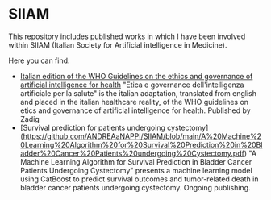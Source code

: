 # SIIAM
This repository includes published works in which I have been involved within SIIAM (Italian Society for Artificial intelligence in Medicine).

Here you can find: 
- [Italian edition of the WHO Guidelines on the ethics and governance of artificial intelligence for health](https://github.com/ANDREAaNAPPI/SIIAM/blob/main/LG-AI-IT-def_1.pdf)
  "Etica e governance dell'intelligenza artificiale per la salute" is the italian adaptation, translated from english and placed in the italian healthcare reality, of the WHO guidelines on etics and governance of   artificial intelligence for health. Published by Zadig
- [Survival prediction for patients undergoing cystectomy]
  (https://github.com/ANDREAaNAPPI/SIIAM/blob/main/A%20Machine%20Learning%20Algorithm%20for%20Survival%20Prediction%20in%20Bladder%20Cancer%20Patients%20undergoing%20Cystectomy.pdf)
  "A Machine Learning Algorithm for Survival Prediction in Bladder Cancer Patients Undergoing Cystectomy" presents a machine learning model using CatBoost to predict survival outcomes and tumor-related death in bladder cancer patients undergoing cystectomy. Ongoing publishing.
